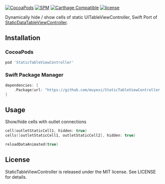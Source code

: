 
[![CocoaPods](https://img.shields.io/cocoapods/v/StaticTableViewController.svg)](https://img.shields.io/cocoapods/v/StaticTableViewController.svg)
[![SPM](https://img.shields.io/badge/SPM-supported-DE5C43.svg?style=flat)](https://swift.org/package-manager/)
[![Carthage Compatible](https://img.shields.io/badge/Carthage-compatible-4BC51D.svg?style=flat)](https://github.com/Carthage/Carthage)
[![license](https://img.shields.io/github/license/mashape/apistatus.svg?maxAge=2592000)](https://github.com/muyexi/StaticTableViewController/blob/master/LICENSE)

Dynamically hide / show cells of static UITableViewController, Swift Port of [StaticDataTableViewController](https://github.com/peterpaulis/StaticDataTableViewController).

## Installation

### CocoaPods

```ruby
pod 'StaticTableViewController'
```

### Swift Package Manager

```swift
dependencies: [
    .Package(url: "https://github.com/muyexi/StaticTableViewController.git", majorVersion: 0)
]
```

## Usage

Show/hide cells with outlet connections

```swift
cell(outletStaticCell1, hidden: true)
cells([outletStaticCell1, outletStaticCell2], hidden: true)

reloadDataAnimated(true)
```

## License

StaticTableViewController is released under the MIT license. See LICENSE for details.
